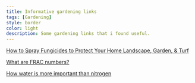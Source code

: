 ```yaml
---
title: Informative gardening links
tags: [Gardening]
style: border 
color: light 
description: Some gardening links that i found useful.
---
```

[How to Spray Fungicides to Protect Your Home Landscape, Garden, & Turf](http://extension.msstate.edu/sites/default/files/publications/publications/p2705_0.pdf)

[What are FRAC numbers?](https://news.utcrops.com/2014/10/what-the-frac-why-frac-code-matters-and-understanding-fungicide-resistance/)

[How water is more important than nitrogen](https://www.sciencedirect.com/science/article/abs/pii/S0378377416304930)
